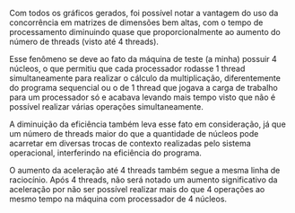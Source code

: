 Com todos os gráficos gerados, foi possível notar a vantagem do uso da concorrência em matrizes de dimensões bem altas, com o tempo de processamento diminuindo quase que proporcionalmente ao aumento do número de threads (visto até 4 threads).

Esse fenômeno se deve ao fato da máquina de teste (a minha) possuir 4 núcleos, o que permitiu que cada processador rodasse 1 thread simultaneamente para realizar o cálculo da multiplicação, diferentemente do programa sequencial ou o de 1 thread que jogava a carga de trabalho para um processador só e acabava levando mais tempo visto que não é possível realizar várias operações simultaneamente.

A diminuição da eficiência também leva esse fato em consideração, já que um número de threads maior do que a quantidade de núcleos pode acarretar em diversas trocas de contexto realizadas pelo sistema operacional, interferindo na eficiência do programa.

O aumento da aceleração até 4 threads também segue a mesma linha de raciocínio. Após 4 threads, não será notado um aumento significativo da aceleração por não ser possível realizar mais do que 4 operações ao mesmo tempo na máquina com processador de 4 núcleos.
